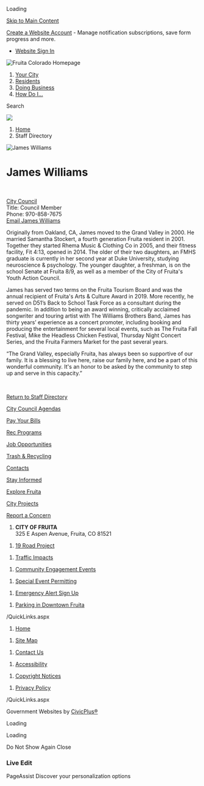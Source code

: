 Loading

[Skip to Main Content](https://www.fruita.org/directory.aspx?eid=36%2F)

[Create a Website Account](https://www.fruita.org/MyAccount/ProfileCreate) - Manage notification subscriptions, save form progress and more.   

- [Website Sign In](https://www.fruita.org/MyAccount)

![Fruita Colorado Homepage](https://www.fruita.org/ImageRepository/Document?documentID=2679)

1. [Your City](https://www.fruita.org/27/Your-City)
2. [Residents](https://www.fruita.org/31/Residents)
3. [Doing Business](https://www.fruita.org/35/Doing-Business)
4. [How Do I...](https://www.fruita.org/9/How-Do-I)

Search

![](https://www.fruita.org/ImageRepository/Document?documentID=2686)

1. [Home](https://www.fruita.org)
2. Staff Directory

![ James Williams](https://www.fruita.org/ImageRepository/Document?documentID=2796 " James Williams")

# James Williams

 

[City Council](https://www.fruita.org/Directory.aspx?DID=12)  
Title: Council Member  
Phone: 970-858-7675  
[Email James Williams](mailto:jwilliams@fruita.org)

Originally from Oakland, CA, James moved to the Grand Valley in 2000. He married Samantha Stockert, a fourth generation Fruita resident in 2001. Together they started Rhema Music &amp; Clothing Co in 2005, and their fitness facility, Fit 4:13, opened in 2014. The older of their two daughters, an FMHS graduate is currently in her second year at Duke University, studying neuroscience &amp; psychology. The younger daughter, a freshman, is on the school Senate at Fruita 8/9, as well as a member of the City of Fruita's Youth Action Council.

James has served two terms on the Fruita Tourism Board and was the annual recipient of Fruita's Arts &amp; Culture Award in 2019. More recently, he served on D51’s Back to School Task Force as a consultant during the pandemic. In addition to being an award winning, critically acclaimed songwriter and touring artist with The Williams Brothers Band, James has thirty years’ experience as a concert promoter, including booking and producing the entertainment for several local events, such as The Fruita Fall Festival, Mike the Headless Chicken Festival, Thursday Night Concert Series, and the Fruita Farmers Market for the past several years.

“The Grand Valley, especially Fruita, has always been so supportive of our family. It is a blessing to live here, raise our family here, and be a part of this wonderful community. It's an honor to be asked by the community to step up and serve in this capacity.”

 

[Return to Staff Directory](https://www.fruita.org/Directory.aspx)

[City Council Agendas](https://www.fruita.org/729)

[Pay Your Bills](https://www.fruita.org/582)

[Rec Programs](https://fruita.activityreg.com/ClientPage_t2.wcs)

[Job Opportunities](https://co-fruita.civicplus.com/590/Job-Opportunities)

[Trash &amp; Recycling](https://www.fruita.org/651/Trash-Collection-Recycle-Services)

[Contacts](https://www.fruita.org/directory.aspx)

[Stay Informed](https://www.fruita.org/list.aspx)

[Explore Fruita](https://gofruita.com)

[City Projects](https://www.fruita.org/Facilities/Facility/PrepopulatedSearch?isReservableOnly=false&categoryIDs=3)

[Report a Concern](https://www.fruita.org/749/Report-a-Concern)

<!--THE END-->

1. **CITY OF FRUITA**  
   325 E Aspen Avenue, Fruita, CO 81521

<!--THE END-->

1. [19 Road Project](https://www.fruita.org/Facilities/Facility/Details/19-Road-Improvement-Project-26)

<!--THE END-->

1. [Traffic Impacts](https://www.fruita.org/721/Traffic-Impacts-from-Projects)

<!--THE END-->

1. [Community Engagement Events](https://www.fruita.org/645/Community-Engagement)

<!--THE END-->

1. [Special Event Permitting](https://www.fruita.org/715/Special-Event-Permit-Application)

<!--THE END-->

1. [Emergency Alert Sign Up](https://member.everbridge.net/892807736721759/login)

<!--THE END-->

1. [Parking in Downtown Fruita](https://www.fruita.org/634/Transportation-Traffic)

/QuickLinks.aspx

1. [Home](https://www.fruita.org)

<!--THE END-->

1. [Site Map](https://www.fruita.org/sitemap)

<!--THE END-->

1. [Contact Us](https://www.fruita.org/directory.aspx)

<!--THE END-->

1. [Accessibility](https://www.fruita.org/site/accessibility)

<!--THE END-->

1. [Copyright Notices](https://www.fruita.org/copyright)

<!--THE END-->

1. [Privacy Policy](https://www.fruita.org/site/privacy)

/QuickLinks.aspx

Government Websites by [CivicPlus®](https://connect.civicplus.com/referral)

Loading

Loading

Do Not Show Again Close

### Live Edit

PageAssist Discover your personalization options